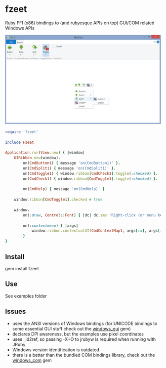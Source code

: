 # fzeet

Ruby FFI (x86) bindings to (and rubyesque APIs on top) GUI/COM related Windows APIs

![Screenshot](./screenshot.png)

```ruby
require 'fzeet'

include Fzeet

Application.run(View.new) { |window|
	UIRibbon.new(window).
		on(CmdButton1) { message 'on(CmdButton1)' }.
		on(CmdSplit1) { message 'on(CmdSplit1)' }.
		on(CmdToggle1) { window.ribbon[CmdCheck1].toggle(:checked) }.
		on(CmdCheck1) { window.ribbon[CmdToggle1].toggle(:checked) }.

		on(CmdHelp) { message 'on(CmdHelp)' }

	window.ribbon[CmdToggle1].checked = true

	window.
		on(:draw, Control::Font) { |dc| dc.sms 'Right-click (or menu key) for context menu' }.

		on(:contextmenu) { |args|
			window.ribbon.contextualUI(CmdContextMap1, args[:x], args[:y])
		}
}
```

## Install

gem install fzeet

## Use

See examples folder

## Issues

- uses the ANSI versions of Windows bindings (for UNICODE bindings to some essential GUI stuff check out the [windows_gui](https://rubygems.org/gems/windows_gui) gem)
- declares DPI awareness, but the examples use pixel coordinates
- uses _id2ref, so passing -X+O to jrubyw is required when running with JRuby
- Windows version identification is outdated
- there is a better than the bundled COM bindings library, check out the [windows_com](https://rubygems.org/gems/windows_com) gem

